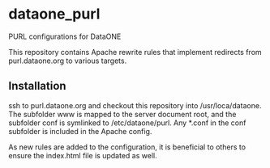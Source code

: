 # dataone_purl
PURL configurations for DataONE

This repository contains Apache rewrite rules that implement redirects from purl.dataone.org to various targets.

## Installation

ssh to purl.dataone.org and checkout this repository into /usr/loca/dataone. The subfolder www is mapped to the server document root, and the subfolder conf is symlinked to /etc/dataone/purl. Any *.conf in the conf subfolder is included in the Apache config.

As new rules are added to the configuration, it is beneficial to others to ensure the index.html file is updated as well.
